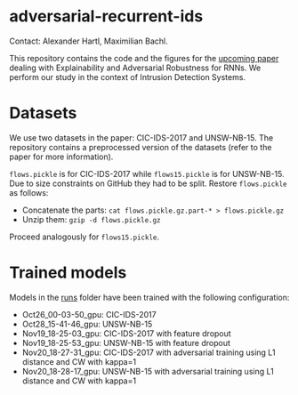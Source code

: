 # adversarial-recurrent-ids
Contact: Alexander Hartl, Maximilian Bachl. 

This repository contains the code and the figures for the [upcoming paper](https://arxiv.org/abs/1912.09855) dealing with Explainability and Adversarial Robustness for RNNs. We perform our study in the context of Intrusion Detection Systems.

# Datasets
We use two datasets in the paper: CIC-IDS-2017 and UNSW-NB-15. The repository contains a preprocessed version of the datasets (refer to the paper for more information). 

```flows.pickle``` is for CIC-IDS-2017 while ```flows15.pickle``` is for UNSW-NB-15. Due to size constraints on GitHub they had to be split. Restore ```flows.pickle``` as follows:
* Concatenate the parts: ```cat flows.pickle.gz.part-* > flows.pickle.gz```
* Unzip them: ```gzip -d flows.pickle.gz```

Proceed analogously for ```flows15.pickle```.

# Trained models
Models in the [runs](runs) folder have been trained with the following configuration:
* Oct26_00-03-50_gpu: CIC-IDS-2017
* Oct28_15-41-46_gpu: UNSW-NB-15
* Nov19_18-25-03_gpu: CIC-IDS-2017 with feature dropout
* Nov19_18-25-53_gpu: UNSW-NB-15 with feature dropout
* Nov20_18-27-31_gpu: CIC-IDS-2017 with adversarial training using L1 distance and CW with kappa=1
* Nov20_18-28-17_gpu: UNSW-NB-15 with adversarial training using L1 distance and CW with kappa=1
